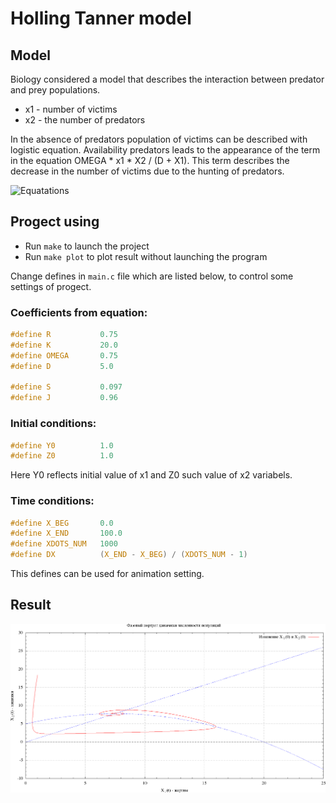 # Holling Tanner model

## Model

Biology considered a model that describes the interaction between predator and prey populations.

* x1 - number of victims
* x2 - the number of predators

In the absence of predators population of victims can be described with logistic equation. Availability
predators leads to the appearance of the term in the equation OMEGA \* x1 \* X2 / (D + X1). This term describes the decrease in the number of victims due to the hunting of predators.

![Equatations](http://old.exponenta.ru/educat/class/courses/ode/theme17/images/t15.gif)

## Progect using

* Run `make` to launch the project
* Run `make plot` to plot result without launching the program

Change defines in `main.c` file which are listed below, to control some settings of progect.

### Сoefficients from equation:

```C
#define R           0.75
#define K           20.0
#define OMEGA       0.75
#define D           5.0

#define S           0.097
#define J           0.96
```

### Initial conditions:

```C
#define Y0          1.0
#define Z0          1.0
```
Here Y0 reflects initial value of x1 and Z0 such value of x2 variabels.

### Time conditions:

```C
#define X_BEG       0.0
#define X_END       100.0
#define XDOTS_NUM   1000
#define DX          (X_END - X_BEG) / (XDOTS_NUM - 1)
```
This defines can be used for animation setting.

## Result

![Animation](https://github.com/vakulin95/Math-modeling/blob/master/Holling-Tanner/files/animate_phase_out.gif)
